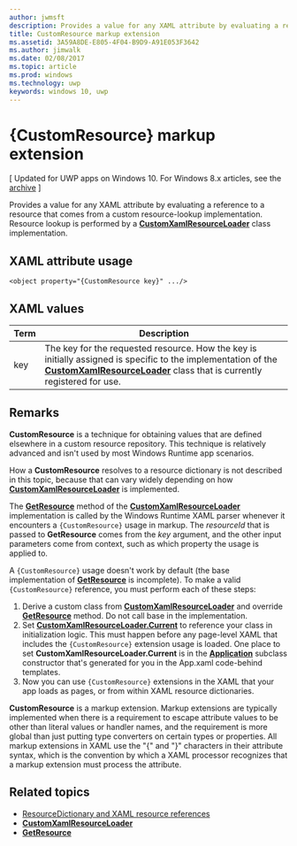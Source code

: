 ---author: jwmsftdescription: Provides a value for any XAML attribute by evaluating a reference to a resource that comes from a custom resource-lookup implementation. Resource lookup is performed by a CustomXamlResourceLoader class implementation.title: CustomResource markup extensionms.assetid: 3A59A8DE-E805-4F04-B9D9-A91E053F3642ms.author: jimwalkms.date: 02/08/2017ms.topic: articlems.prod: windowsms.technology: uwpkeywords: windows 10, uwp---# {CustomResource} markup extension\[ Updated for UWP apps on Windows 10. For Windows 8.x articles, see the [archive](http://go.microsoft.com/fwlink/p/?linkid=619132) \]Provides a value for any XAML attribute by evaluating a reference to a resource that comes from a custom resource-lookup implementation. Resource lookup is performed by a [**CustomXamlResourceLoader**](https://msdn.microsoft.com/library/windows/apps/br243327) class implementation.## XAML attribute usage``` syntax<object property="{CustomResource key}" .../>```## XAML values| Term | Description ||------|-------------|| key | The key for the requested resource. How the key is initially assigned is specific to the implementation of the [**CustomXamlResourceLoader**](https://msdn.microsoft.com/library/windows/apps/br243327) class that is currently registered for use. |## Remarks**CustomResource** is a technique for obtaining values that are defined elsewhere in a custom resource repository. This technique is relatively advanced and isn't used by most Windows Runtime app scenarios.How a **CustomResource** resolves to a resource dictionary is not described in this topic, because that can vary widely depending on how [**CustomXamlResourceLoader**](https://msdn.microsoft.com/library/windows/apps/br243327) is implemented.The [**GetResource**](https://msdn.microsoft.com/library/windows/apps/br243340) method of the [**CustomXamlResourceLoader**](https://msdn.microsoft.com/library/windows/apps/br243327) implementation is called by the Windows Runtime XAML parser whenever it encounters a `{CustomResource}` usage in markup. The *resourceId* that is passed to **GetResource** comes from the *key* argument, and the other input parameters come from context, such as which property the usage is applied to.A `{CustomResource}` usage doesn't work by default (the base implementation of [**GetResource**](https://msdn.microsoft.com/library/windows/apps/br243340) is incomplete). To make a valid `{CustomResource}` reference, you must perform each of these steps:1.  Derive a custom class from [**CustomXamlResourceLoader**](https://msdn.microsoft.com/library/windows/apps/br243327) and override [**GetResource**](https://msdn.microsoft.com/library/windows/apps/br243340) method. Do not call base in the implementation.2.  Set [**CustomXamlResourceLoader.Current**](https://msdn.microsoft.com/library/windows/apps/br243328) to reference your class in initialization logic. This must happen before any page-level XAML that includes the `{CustomResource}` extension usage is loaded. One place to set **CustomXamlResourceLoader.Current** is in the [**Application**](https://msdn.microsoft.com/library/windows/apps/br242324) subclass constructor that's generated for you in the App.xaml code-behind templates.3.  Now you can use `{CustomResource}` extensions in the XAML that your app loads as pages, or from within XAML resource dictionaries.**CustomResource** is a markup extension. Markup extensions are typically implemented when there is a requirement to escape attribute values to be other than literal values or handler names, and the requirement is more global than just putting type converters on certain types or properties. All markup extensions in XAML use the "\{" and "\}" characters in their attribute syntax, which is the convention by which a XAML processor recognizes that a markup extension must process the attribute.## Related topics* [ResourceDictionary and XAML resource references](https://msdn.microsoft.com/library/windows/apps/mt187273)* [**CustomXamlResourceLoader**](https://msdn.microsoft.com/library/windows/apps/br243327)* [**GetResource**](https://msdn.microsoft.com/library/windows/apps/br243340)